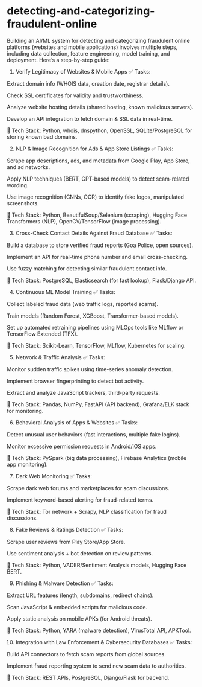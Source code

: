 # detecting-and-categorizing-fraudulent-online
Building an AI/ML system for detecting and categorizing fraudulent online platforms (websites and mobile applications) involves multiple steps, including data collection, feature engineering, model training, and deployment. Here’s a step-by-step guide:
1. Verify Legitimacy of Websites & Mobile Apps
✅ Tasks:

Extract domain info (WHOIS data, creation date, registrar details).

Check SSL certificates for validity and trustworthiness.

Analyze website hosting details (shared hosting, known malicious servers).

Develop an API integration to fetch domain & SSL data in real-time.

📌 Tech Stack: Python, whois, dnspython, OpenSSL, SQLite/PostgreSQL for storing known bad domains.

2. NLP & Image Recognition for Ads & App Store Listings
✅ Tasks:

Scrape app descriptions, ads, and metadata from Google Play, App Store, and ad networks.

Apply NLP techniques (BERT, GPT-based models) to detect scam-related wording.

Use image recognition (CNNs, OCR) to identify fake logos, manipulated screenshots.

📌 Tech Stack: Python, BeautifulSoup/Selenium (scraping), Hugging Face Transformers (NLP), OpenCV/TensorFlow (image processing).

3. Cross-Check Contact Details Against Fraud Database
✅ Tasks:

Build a database to store verified fraud reports (Goa Police, open sources).

Implement an API for real-time phone number and email cross-checking.

Use fuzzy matching for detecting similar fraudulent contact info.

📌 Tech Stack: PostgreSQL, Elasticsearch (for fast lookup), Flask/Django API.

4. Continuous ML Model Training
✅ Tasks:

Collect labeled fraud data (web traffic logs, reported scams).

Train models (Random Forest, XGBoost, Transformer-based models).

Set up automated retraining pipelines using MLOps tools like MLflow or TensorFlow Extended (TFX).

📌 Tech Stack: Scikit-Learn, TensorFlow, MLflow, Kubernetes for scaling.

5. Network & Traffic Analysis
✅ Tasks:

Monitor sudden traffic spikes using time-series anomaly detection.

Implement browser fingerprinting to detect bot activity.

Extract and analyze JavaScript trackers, third-party requests.

📌 Tech Stack: Pandas, NumPy, FastAPI (API backend), Grafana/ELK stack for monitoring.

6. Behavioral Analysis of Apps & Websites
✅ Tasks:

Detect unusual user behaviors (fast interactions, multiple fake logins).

Monitor excessive permission requests in Android/iOS apps.

📌 Tech Stack: PySpark (big data processing), Firebase Analytics (mobile app monitoring).

7. Dark Web Monitoring
✅ Tasks:

Scrape dark web forums and marketplaces for scam discussions.

Implement keyword-based alerting for fraud-related terms.

📌 Tech Stack: Tor network + Scrapy, NLP classification for fraud discussions.

8. Fake Reviews & Ratings Detection
✅ Tasks:

Scrape user reviews from Play Store/App Store.

Use sentiment analysis + bot detection on review patterns.

📌 Tech Stack: Python, VADER/Sentiment Analysis models, Hugging Face BERT.

9. Phishing & Malware Detection
✅ Tasks:

Extract URL features (length, subdomains, redirect chains).

Scan JavaScript & embedded scripts for malicious code.

Apply static analysis on mobile APKs (for Android threats).

📌 Tech Stack: Python, YARA (malware detection), VirusTotal API, APKTool.

10. Integration with Law Enforcement & Cybersecurity Databases
✅ Tasks:

Build API connectors to fetch scam reports from global sources.

Implement fraud reporting system to send new scam data to authorities.

📌 Tech Stack: REST APIs, PostgreSQL, Django/Flask for backend.
